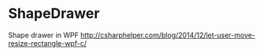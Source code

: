 # ShapeDrawer
Shape drawer in WPF
http://csharphelper.com/blog/2014/12/let-user-move-resize-rectangle-wpf-c/
